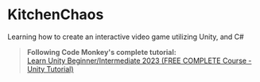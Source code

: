 # KitchenChaos
Learning how to create an interactive video game utilizing Unity, and C#


><b>Following Code Monkey's complete tutorial:</b>
></br>[Learn Unity Beginner/Intermediate 2023 (FREE COMPLETE Course - Unity Tutorial)](https://www.youtube.com/watch?v=AmGSEH7QcDg&t=3015s)
